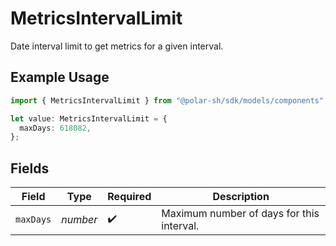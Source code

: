 # MetricsIntervalLimit

Date interval limit to get metrics for a given interval.

## Example Usage

```typescript
import { MetricsIntervalLimit } from "@polar-sh/sdk/models/components";

let value: MetricsIntervalLimit = {
  maxDays: 618082,
};
```

## Fields

| Field                                     | Type                                      | Required                                  | Description                               |
| ----------------------------------------- | ----------------------------------------- | ----------------------------------------- | ----------------------------------------- |
| `maxDays`                                 | *number*                                  | :heavy_check_mark:                        | Maximum number of days for this interval. |
